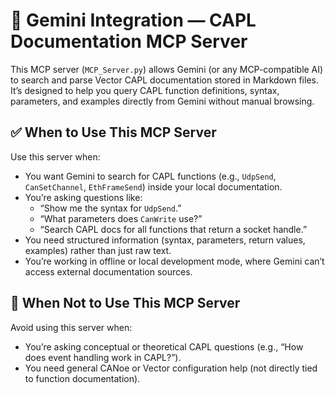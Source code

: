 # 🤖 Gemini Integration — CAPL Documentation MCP Server

This MCP server (`MCP_Server.py`) allows Gemini (or any MCP-compatible AI) to search and parse Vector CAPL documentation stored in Markdown files.
It’s designed to help you query CAPL function definitions, syntax, parameters, and examples directly from Gemini without manual browsing.

## ✅ When to Use This MCP Server

Use this server when:

*   You want Gemini to search for CAPL functions (e.g., `UdpSend`, `CanSetChannel`, `EthFrameSend`) inside your local documentation.
*   You’re asking questions like:
    *   “Show me the syntax for `UdpSend`.”
    *   “What parameters does `CanWrite` use?”
    *   “Search CAPL docs for all functions that return a socket handle.”
*   You need structured information (syntax, parameters, return values, examples) rather than just raw text.
*   You’re working in offline or local development mode, where Gemini can’t access external documentation sources.

## 🚫 When Not to Use This MCP Server

Avoid using this server when:

*   You’re asking conceptual or theoretical CAPL questions (e.g., “How does event handling work in CAPL?”).
*   You need general CANoe or Vector configuration help (not directly tied to function documentation).